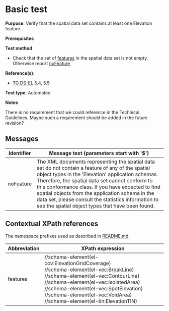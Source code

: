 # Basic test

**Purpose**: Verify that the spatial data set contains at least one Elevation feature.

**Prerequisites**

**Test method**

* Check that the set of [features](#features) in the spatial data set is not empty. Otherwise report [noFeature](#noFeature)

**Reference(s)**: 

* [TG DS-EL](./README.md#ref_TG_DS_EL) 5.4, 5.5

**Test type**: Automated

**Notes**

There is no requirement that we could reference in the Technical Guidelines. Maybe such a requirement should be added in the future revision?

## Messages

Identifier  |  Message text (parameters start with '$')
----------- | -------------------------------------------------------------------------
noFeature <a name="noFeature"/>  |  	The XML documents representing the spatial data set do not contain a feature of any of the spatial object types in the 'Elevation' application schemas. Therefore, the spatial data set cannot conform to this conformance class. If you have expected to find spatial objects from the application schema in the data set, please consult the statistics information to see the spatial object types that have been found.

## Contextual XPath references

The namespace prefixes used as described in [README.md](./README.md#namespaces).

Abbreviation                                          |  XPath expression
----------------------------------------------------- | ------------------------------------------------------------------
features <a name="features"></a>   |  //schema-element(el-cov:ElevationGridCoverage) <br> //schema-element(el-vec:BreakLine) <br> //schema-element(el-vec:ContourLine) <br> //schema-element(el-vec:IsolatedArea) <br> //schema-element(el-vec:SpotElevation) <br> //schema-element(el-vec:VoidArea) <br> //schema-element(el-tin:ElevationTIN)
